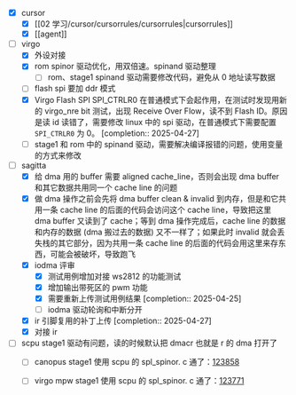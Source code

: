 - [x] cursor
	- [x] [[02 学习/cursor/cursorrules/cursorrules|cursorrules]]
	- [x] [[agent]]
- [ ] virgo
	- [x] 外设对接
	- [x] rom spinor 驱动优化，用双倍速。spinand 驱动整理
		- [ ] rom、stage1 spinand 驱动需要修改代码，避免从 0 地址读写数据
	- [ ] flash spi 要加 ddr 模式
	- [x] Virgo Flash SPI SPI_CTRLR0 在普通模式下会起作用，在测试时发现用新的 virgo_nre bit 测试，出现 Receive Over Flow，读不到 Flash ID。原因是读 id 读错了，需要修改 linux 中的 spi 驱动，在普通模式下需要配置 `SPI_CTRLR0` 为 0。 [completion:: 2025-04-27]
	- [ ] stage1 和 rom 中的 spinand 驱动，需要解决编译报错的问题，使用变量的方式来修改
- [ ] sagitta
	- [x] 给 dma 用的 buffer 需要 aligned cache_line，否则会出现 dma buffer 和其它数据共用同一个 cache line 的问题
	- [x] 做 dma 操作之前会先将 dma buffer clean & invalid 到内存，但是和它共用一条 cache line 的后面的代码会访问这个 cache line，导致把这里 dma buffer 又读到了 cache；等到 dma 操作完成后，cache line 的数据和内存的数据 (dma 搬过去的数据) 又不一样了；如果此时 invalid 就会丢失栈的其它部分，因为共用一条 cache line 的后面的代码会用这里来存东西，可能会被破坏，导致跑飞
	- [x] iodma 评审
		- [x] 测试用例增加对接 ws2812 的功能测试
		- [x] 增加输出带死区的 pwm 功能
		- [x] 需要重新上传测试用例结果 [completion:: 2025-04-25]
		- [ ] iodma 驱动轮询和中断分开
	- [x] ir 引脚复用的补丁上传 [completion:: 2025-04-27]
	- [x] 对接 ir
- [ ] scpu stage1 驱动有问题，读的时候默认把 dmacr 也就是 r 的 dma 打开了
	- [ ] canopus stage1 使用 scpu 的 spl_spinor. c  通了：[123858](https://git.nationalchip.com/gerrit/123858 "Reload the change (Shortcut: R)")
	- [ ] virgo mpw stage1 使用 scpu 的 spl_spinor. c 通了：[123771](https://git.nationalchip.com/gerrit/123771 "Reload the change (Shortcut: R)")

